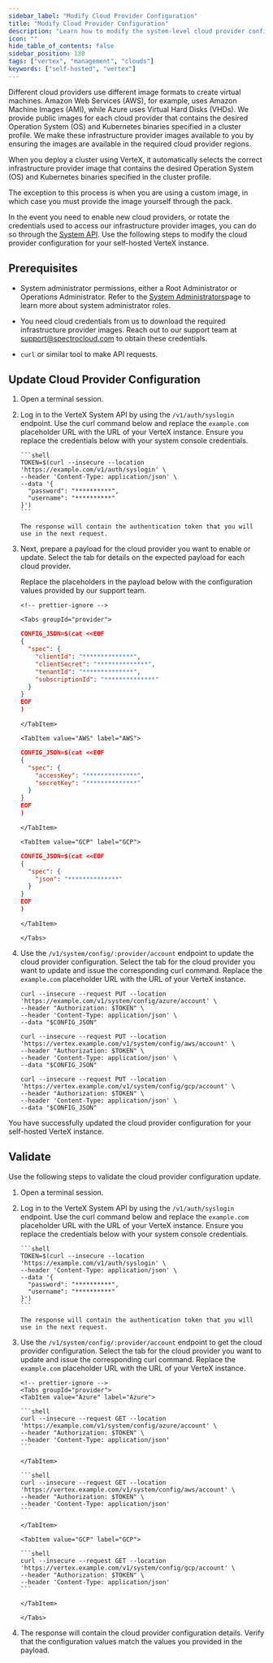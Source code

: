 ```yaml
---
sidebar_label: "Modify Cloud Provider Configuration"
title: "Modify Cloud Provider Configuration"
description: "Learn how to modify the system-level cloud provider configuration in Palette VerteX."
icon: ""
hide_table_of_contents: false
sidebar_position: 130
tags: ["vertex", "management", "clouds"]
keywords: ["self-hosted", "vertex"]
---
```


Different cloud providers use different image formats to create virtual machines. Amazon Web Services (AWS), for
example, uses Amazon Machine Images (AMI), while Azure uses Virtual Hard Disks (VHDs). We provide public images for each
cloud provider that contains the desired Operation System (OS) and Kubernetes binaries specified in a cluster profile.
We make these infrastructure provider images available to you by ensuring the images are available in the required cloud
provider regions.

When you deploy a cluster using VerteX, it automatically selects the correct infrastructure provider image that contains
the desired Operation System (OS) and Kubernetes binaries specified in the cluster profile.

<!-- prettier-ignore-start -->
The exception to this process is when you are using a custom image, in which case you must provide the image yourself through the <VersionedLink text="Bring Your Own OS (BYOOS) " url="/integrations/packs/?pack=generic-byoi"  /> pack.
<!-- prettier-ignore-end -->

In the event you need to enable new cloud providers, or rotate the credentials used to access our infrastructure
provider images, you can do so through the [System API](/api/v1/system/). Use the following steps to modify the cloud
provider configuration for your self-hosted VerteX instance.

## Prerequisites

- System administrator permissions, either a Root Administrator or Operations Administrator. Refer to the
  [System Administrators](../system-management/account-management/account-management.md#system-administrators)page to
  learn more about system administrator roles.

- You need cloud credentials from us to download the required infrastructure provider images. Reach out to our support
  team at [support@spectrocloud.com](mailto:support@spectrocloud.com) to obtain these credentials.

- `curl` or similar tool to make API requests.

## Update Cloud Provider Configuration

1.  Open a terminal session.

2.  Log in to the VerteX System API by using the `/v1/auth/syslogin` endpoint. Use the curl command below and replace
    the `example.com` placeholder URL with the URL of your VerteX instance. Ensure you replace the credentials below
    with your system console credentials.

        ```shell
        TOKEN=$(curl --insecure --location 'https://example.com/v1/auth/syslogin' \
        --header 'Content-Type: application/json' \
        --data '{
          "password": "**********",
          "username": "**********"
        }')
        ```

        The response will contain the authentication token that you will use in the next request.

3.  Next, prepare a payload for the cloud provider you want to enable or update. Select the tab for details on the
    expected payload for each cloud provider.

    Replace the placeholders in the payload below with the configuration values provided by our support team.

        <!-- prettier-ignore -->

        <Tabs groupId="provider">

    <TabItem value="Azure" label="Azure">

    ```json
    CONFIG_JSON=$(cat <<EOF
    {
      "spec": {
        "clientId": "**************",
        "clientSecret": "**************",
        "tenantId": "**************",
        "subscriptionId": "**************"
      }
    }
    EOF
    )
    ```

        </TabItem>

        <TabItem value="AWS" label="AWS">

    ```json
    CONFIG_JSON=$(cat <<EOF
    {
      "spec": {
        "accessKey": "**************",
        "secretKey": "**************"
      }
    }
    EOF
    )
    ```

        </TabItem>

        <TabItem value="GCP" label="GCP">

    ```json
    CONFIG_JSON=$(cat <<EOF
    {
      "spec": {
        "json": "**************"
      }
    }
    EOF
    )
    ```

        </TabItem>

        </Tabs>

4.  Use the `/v1/system/config/:provider/account` endpoint to update the cloud provider configuration. Select the tab
    for the cloud provider you want to update and issue the corresponding curl command. Replace the `example.com`
    placeholder URL with the URL of your VerteX instance.

    <!-- prettier-ignore -->
    <Tabs groupId="provider">

    <TabItem value="Azure" label="Azure">

    ```shell
    curl --insecure --request PUT --location 'https://example.com/v1/system/config/azure/account' \
    --header "Authorization: $TOKEN" \
    --header 'Content-Type: application/json' \
    --data "$CONFIG_JSON"
    ```

    </TabItem>

    <TabItem value="AWS" label="AWS">

    ```shell
    curl --insecure --request PUT --location 'https://vertex.example.com/v1/system/config/aws/account' \
    --header "Authorization: $TOKEN" \
    --header 'Content-Type: application/json' \
    --data "$CONFIG_JSON"
    ```

    </TabItem>

    <TabItem value="GCP" label="GCP">

    ```shell
    curl --insecure --request PUT --location 'https://vertex.example.com/v1/system/config/gcp/account' \
    --header "Authorization: $TOKEN" \
    --header 'Content-Type: application/json' \
    --data "$CONFIG_JSON"
    ```

    </TabItem>

    </Tabs>

You have successfully updated the cloud provider configuration for your self-hosted VerteX instance.

## Validate

Use the following steps to validate the cloud provider configuration update.

1.  Open a terminal session.

2.  Log in to the VerteX System API by using the `/v1/auth/syslogin` endpoint. Use the curl command below and replace
    the `example.com` placeholder URL with the URL of your VerteX instance. Ensure you replace the credentials below
    with your system console credentials.

        ```shell
        TOKEN=$(curl --insecure --location 'https://example.com/v1/auth/syslogin' \
        --header 'Content-Type: application/json' \
        --data '{
          "password": "**********",
          "username": "**********"
        }')
        ```

        The response will contain the authentication token that you will use in the next request.

3.  Use the `/v1/system/config/:provider/account` endpoint to get the cloud provider configuration. Select the tab for
    the cloud provider you want to update and issue the corresponding curl command. Replace the `example.com`
    placeholder URL with the URL of your VerteX instance.

        <!-- prettier-ignore -->
        <Tabs groupId="provider">
        <TabItem value="Azure" label="Azure">

        ```shell
        curl --insecure --request GET --location 'https://example.com/v1/system/config/azure/account' \
        --header "Authorization: $TOKEN" \
        --header 'Content-Type: application/json'
        ```

        </TabItem>

    <TabItem value="AWS" label="AWS">

        ```shell
        curl --insecure --request GET --location 'https://vertex.example.com/v1/system/config/aws/account' \
        --header "Authorization: $TOKEN" \
        --header 'Content-Type: application/json'
        ```

        </TabItem>

        <TabItem value="GCP" label="GCP">

        ```shell
        curl --insecure --request GET --location 'https://vertex.example.com/v1/system/config/gcp/account' \
        --header "Authorization: $TOKEN" \
        --header 'Content-Type: application/json'
        ```

        </TabItem>

        </Tabs>

4.  The response will contain the cloud provider configuration details. Verify that the configuration values match the
    values you provided in the payload.
